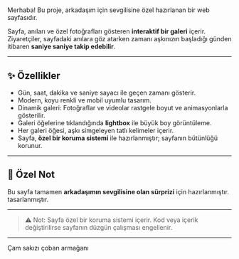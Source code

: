 # 

Merhaba! Bu proje, arkadaşım için sevgilisine özel hazırlanan bir web sayfasıdır. 

Sayfa, anıları ve özel fotoğrafları gösteren **interaktif bir galeri** içerir. Ziyaretçiler, sayfadaki anılara göz atarken zamanı aşkınızın başladığı günden itibaren **saniye saniye takip edebilir**.

---

## ✨ Özellikler

- Gün, saat, dakika ve saniye sayacı ile geçen zamanı gösterir.
- Modern, koyu renkli ve mobil uyumlu tasarım.
- Dinamik galeri: Fotoğraflar ve videolar rastgele boyut ve animasyonlarla gösterilir.
- Galeri öğelerine tıklandığında **lightbox** ile büyük boy görüntüleme.
- Her galeri öğesi, aşkı simgeleyen tatlı kelimeler içerir.
- Sayfa, **özel bir koruma sistemi** ile hazırlanmıştır; sayfanın bütünlüğü korunur.

---

## 💌 Özel Not

Bu sayfa tamamen **arkadaşımın sevgilisine olan sürprizi** için hazırlanmıştır. tasarlanmıştır.  

---

> ⚠️ Not: Sayfa özel bir koruma sistemi içerir. Kod veya içerik değiştirilirse sayfanın düzgün çalışması engellenir.

---

Çam sakızı çoban armağanı
